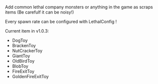 Add common lethal company monsters or anything in the game as scraps items (Be carefulf it can be noisy!)

Every spawn rate can be configured with LethalConfig !

Current item in v1.0.3:

- DogToy
- BrackenToy
- NutCrackerToy
- GiantToy
- OldBirdToy
- BlobToy
- FireExitToy
- GoldenFireExitToy